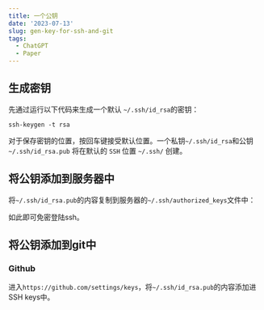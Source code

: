 ```yaml
---
title: 一个公钥
date: '2023-07-13'
slug: gen-key-for-ssh-and-git
tags:
  - ChatGPT
  - Paper
---
```

## 生成密钥
先通过运行以下代码来生成一个默认 `~/.ssh/id_rsa`的密钥：
```shell
ssh-keygen -t rsa 
```
对于保存密钥的位置，按回车键接受默认位置。一个私钥`~/.ssh/id_rsa`和公钥 `~/.ssh/id_rsa.pub` 将在默认的 `SSH` 位置 `~/.ssh/` 创建。

## 将公钥添加到服务器中

将`~/.ssh/id_rsa.pub`的内容复制到服务器的`~/.ssh/authorized_keys`文件中：

如此即可免密登陆ssh。

## 将公钥添加到git中

### Github

进入`https://github.com/settings/keys`，将`~/.ssh/id_rsa.pub`的内容添加进SSH keys中。

